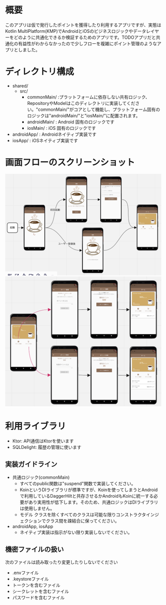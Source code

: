 # 概要
このアプリは仮で発行したポイントを獲得したり利用するアプリですが、実態はKotlin MultiPlatform(KMP)でAndroidとiOSのビジネスロジックやデータレイヤーをどのように共通化できるか検証するためのアプリです。TODOアプリだと共通化の有益性がわからなかったので少しフローを複雑にポイント管理のようなアプリとしました。

# ディレクトリ構成
- shared/
  - src/
    - commonMain/  :プラットフォームに依存しない共有ロジック、RepositoryやModelはこのディレクトリに実装してください。"commonMain/"がコアとして機能し、プラットフォーム固有のロジックは"androidMain/"と"iosMain/"に配置されます。
    - androidMain/  : Android 固有のロジックです
    - iosMain/      : iOS 固有のロジックです
- androidApp/  : Androidネイティブ実装です
- iosApp/      : iOSネイティブ実装です

# 画面フローのスクリーンショット
![01_start](./images/01_起動処理フロー.png)  
![02_business](./images/02_ポイント獲得と利用フロー.png)

# 利用ライブラリ
- Ktor: API通信はKtorを使います
- SQLDelight: 履歴の管理に使います

## 実装ガイドライン
- 共通ロジック(commonMain)
  - すべてのpublic関数は"suspend"関数で実装してください。
  - KoinというDIライブラリが標準ですが、Koinを使ってしまうとAndroidで利用しているDaggerHiltと共存させるかAndroidもKoinに統一する必要があり実用性が低下します。そのため、共通ロジックはDIライブラリは使用しません。
  - モデル クラスを除くすべてのクラスは可能な限りコンストラクタインジェクションでクラス間を疎結合に保ってください。
- androidApp, iosApp
  - ネイティブ実装は指示がない限り実装しないでください。

## 機密ファイルの扱い
次のファイルは読み取ったり変更したりしないでください
- .envファイル
- .keystoreファイル
- トークンを含むファイル
- シークレットを含むファイル
- パスワードを含むファイル
